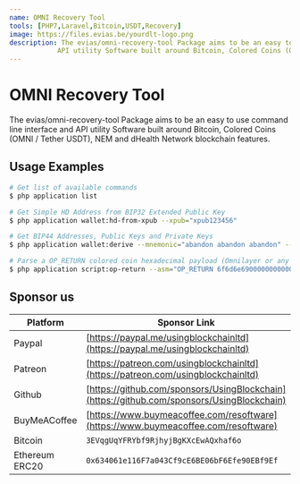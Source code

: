 ```yaml
---
name: OMNI Recovery Tool
tools: [PHP7,Laravel,Bitcoin,USDT,Recovery]
image: https://files.evias.be/yourdlt-logo.png
description: The evias/omni-recovery-tool Package aims to be an easy to use command line interface and
            API utility Software built around Bitcoin, Colored Coins (OMNI / Tether USDT), NEM and dHealth Network blockchain features.
---
```


# OMNI Recovery Tool

The evias/omni-recovery-tool Package aims to be an easy to use command line
interface and API utility Software built around Bitcoin, Colored Coins
(OMNI / Tether USDT), NEM and dHealth Network blockchain features.

## Usage Examples

```bash
# Get list of available commands
$ php application list

# Get Simple HD Address from BIP32 Extended Public Key
$ php application wallet:hd-from-xpub --xpub="xpub123456"

# Get BIP44 Addresses, Public Keys and Private Keys
$ php application wallet:derive --mnemonic="abandon abandon abandon" --path="m/44'/0'/0'/0"

# Parse a OP_RETURN colored coin hexadecimal payload (Omnilayer or any other OP_RETURN content)
$ php application script:op-return --asm="OP_RETURN 6f6d6e69000000000000001f000000002faf0800 OP_EQUAL"
```

## Sponsor us

| Platform | Sponsor Link |
| --- | --- |
| Paypal | [https://paypal.me/usingblockchainltd](https://paypal.me/usingblockchainltd) |
| Patreon | [https://patreon.com/usingblockchainltd](https://patreon.com/usingblockchainltd) |
| Github | [https://github.com/sponsors/UsingBlockchain](https://github.com/sponsors/UsingBlockchain) |
| BuyMeACoffee | [https://www.buymeacoffee.com/resoftware](https://www.buymeacoffee.com/resoftware) |
| Bitcoin | `3EVqgUqYFRYbf9RjhyjBgKXcEwAQxhaf6o` |
| Ethereum ERC20 | `0x634061e116F7a043Cf9cE6BE06bF6Efe90EBf9Ef` |
